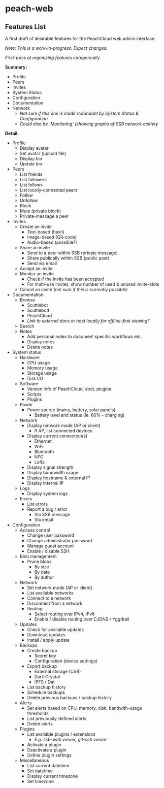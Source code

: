 # peach-web

## Features List

A first draft of desirable features for the PeachCloud web admin interface.

_Note: This is a work-in-progress. Expect changes._

_First-pass at organizing features categorically_

**Summary:**

- Profile
- Peers
- Invites
- System Status
- Configuration
- Documentation
- Network
  - _Not sure if this one is made redundant by System Status & Configuration_
  - _Could also be 'Monitoring' (showing graphs of SSB network acitivty_

**Detail:**

- Profile
  - Display avatar
  - Set avatar (upload file)
  - Display bio
  - Update bio
- Peers
  - List friends
  - List followers
  - List follows
  - List locally-connected peers
  - Follow
  - Unfollow
  - Block
  - Mute (private block)
  - Private-message a peer
- Invites
  - Create an invite
    - Text-based (hash)
    - Image-based (QR-code)
    - Audio-based (possible?)
  - Share an invite
    - Send to a peer within SSB (private message)
    - Share publically within SSB (public post)
    - Send via email
  - Accept an invite
  - Monitor an invite
    - Check if the invite has been accepted
    - For multi-use invites, show number of used & unused invite-slots
  - Cancel an invite (_not sure if this is currently possible_)
- Documentation
  - Browse
    - Scuttlebot
    - Scuttlebutt
    - PeachCloud
    - _Link to external docs or host locally for offline-first viewing?_
  - Search
  - Notes
    - Add personal notes to document specific workflows etc.
    - Display notes
    - Delete notes
- System status
  - Hardware
    - CPU usage
    - Memory usage
    - Storage usage
    - Disk I/O
  - Software
    - Version info of PeachCloud, sbot, plugins
    - Scripts
    - Plugins
  - Power
    - Power source (mains, battery, solar panels)
      - Battery level and status (ie. 60% - charging)
  - Network
    - Display network mode (AP or client)
      - If AP, list connected devices
    - Display current connection(s)
      - Ethernet
      - WiFi
      - Bluetooth
      - NFC
      - LoRa
    - Display signal strength
    - Display bandwidth usage
    - Display hostname & external IP
    - Display internal IP
  - Logs
    - Display system logs
  - Errors
    - List errors
    - Report a bug / error
      - Via SSB message
      - Via email
- Configuration
  - Access control
    - Change user password
    - Change administrator password
    - Manage guest account
    - Enable / disable SSH
  - Blob management
    - Prune blobs
      - By size
      - By date
      - By author
  - Network
    - Set network mode (AP or client)
    - List available networks
    - Connect to a network
    - Disconnect from a network
    - Routing
      - Select routing over IPv4, IPv6
      - Enable / disable routing over CJDNS / Yggdrail
  - Updates
    - Check for available updates
    - Download updates
    - Install / apply update
  - Backups
    - Create backup
      - Secret key
      - Configuration (device settings)
    - Export backup
      - External storage (USB)
      - Dark Crystal
      - IPFS / Dat
    - List backup history
    - Schedule backups
    - Delete previous backups / backup history
  - Alerts
    - Set alerts based on CPU, memory, disk, bandwith-usage thresholds
    - List previously-defined alerts
    - Delete alerts
  - Plugins
    - List available plugins / extensions
      - _E.g. ssb-web viewer, git-ssb viewer_
    - Activate a plugin
    - Deactivate a plugin
    - Define plugin settings
  - Miscellaneous
    - List current datetime
    - Set datetime
    - Display current timezone
    - Set timezone
